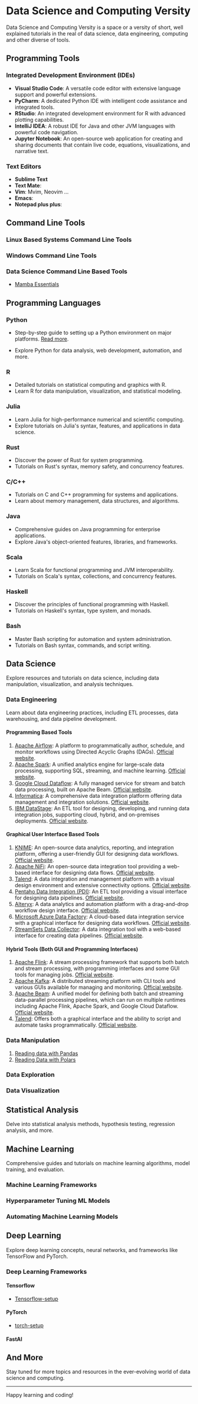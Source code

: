# Data Science and Computing Versity

Data Science and Computing Versity is a space or a versity of short, well explained tutorials in the real of data science, data engineering, computing and other diverse of tools. 

## Programming Tools

### Integrated Development Environment (IDEs)
- **Visual Studio Code**: A versatile code editor with extensive language support and powerful extensions.
- **PyCharm**: A dedicated Python IDE with intelligent code assistance and integrated tools.
- **RStudio**: An integrated development environment for R with advanced plotting capabilities.
- **IntelliJ IDEA**: A robust IDE for Java and other JVM languages with powerful code navigation.
- **Jupyter Notebook**: An open-source web application for creating and sharing documents that contain live code, equations, visualizations, and narrative text.

### Text Editors

- **Sublime Text**
- **Text Mate**:
- **Vim**: Mvim, Neovim ...
- **Emacs**: 
- **Notepad plus plus**: 

## Command Line Tools

### Linux Based Systems Command Line Tools


### Windows Command Line Tools


### Data Science Command Line Based Tools

- [Mamba Essentials](https://dr-saad-la.github.io/codelabs/codelabs/mamba-essential/#0)

## Programming Languages

### Python
- Step-by-step guide to setting up a Python environment on major platforms. [Read more](https://dr-saad-la.github.io/codelabs/codelabs/python-tutorial/#0).

- Explore Python for data analysis, web development, automation, and more.

### R
- Detailed tutorials on statistical computing and graphics with R.
- Learn R for data manipulation, visualization, and statistical modeling.

### Julia
- Learn Julia for high-performance numerical and scientific computing.
- Explore tutorials on Julia's syntax, features, and applications in data science.

### Rust
- Discover the power of Rust for system programming.
- Tutorials on Rust's syntax, memory safety, and concurrency features.

### C/C++
- Tutorials on C and C++ programming for systems and applications.
- Learn about memory management, data structures, and algorithms.

### Java
- Comprehensive guides on Java programming for enterprise applications.
- Explore Java's object-oriented features, libraries, and frameworks.

### Scala
- Learn Scala for functional programming and JVM interoperability.
- Tutorials on Scala's syntax, collections, and concurrency features.

### Haskell
- Discover the principles of functional programming with Haskell.
- Tutorials on Haskell's syntax, type system, and monads.

### Bash
- Master Bash scripting for automation and system administration.
- Tutorials on Bash syntax, commands, and script writing.

## Data Science

Explore resources and tutorials on data science, including data manipulation, visualization, and analysis techniques.

### Data Engineering

Learn about data engineering practices, including ETL processes, data warehousing, and data pipeline development.

#### Programming Based Tools

1. [Apache Airflow](https://dr-saad-la.github.io/codelabs/codelabs/airflow-setup/#0): A platform to programmatically author, schedule, and monitor workflows using Directed Acyclic Graphs (DAGs). [Official website](https://airflow.apache.org/).
2. [Apache Spark](https://dr-saad-la.github.io/codelabs/codelabs/spark-setup/#0): A unified analytics engine for large-scale data processing, supporting SQL, streaming, and machine learning. [Official website](https://spark.apache.org/).
3. [Google Cloud Dataflow](https://dr-saad-la.github.io/codelabs/codelabs/dataflow-setup/#0): A fully managed service for stream and batch data processing, built on Apache Beam. [Official website](https://cloud.google.com/dataflow).
4. [Informatica](https://dr-saad-la.github.io/codelabs/codelabs/informatica-setup/#0): A comprehensive data integration platform offering data management and integration solutions. [Official website](https://www.informatica.com/).
5. [IBM DataStage](https://dr-saad-la.github.io/codelabs/codelabs/datastage-setup/#0): An ETL tool for designing, developing, and running data integration jobs, supporting cloud, hybrid, and on-premises deployments. [Official website](https://www.ibm.com/products/datastage).

#### Graphical User Interface Based Tools

1. [KNIME](https://dr-saad-la.github.io/codelabs/codelabs/knime-setup/#0): An open-source data analytics, reporting, and integration platform, offering a user-friendly GUI for designing data workflows. [Official website](https://www.knime.com/).
2. [Apache NiFi](https://dr-saad-la.github.io/codelabs/codelabs/nifi-setup/#0): An open-source data integration tool providing a web-based interface for designing data flows. [Official website](https://nifi.apache.org/).
3. [Talend](https://dr-saad-la.github.io/codelabs/codelabs/talend-setup/#0): A data integration and management platform with a visual design environment and extensive connectivity options. [Official website](https://www.talend.com/).
4. [Pentaho Data Integration (PDI)](https://dr-saad-la.github.io/codelabs/codelabs/pentaho-setup/#0): An ETL tool providing a visual interface for designing data pipelines. [Official website](https://www.hitachivantara.com/en-us/products/data-management-analytics/pentaho-data-integration-analytics.html).
5. [Alteryx](https://dr-saad-la.github.io/codelabs/codelabs/alteryx-setup/#0): A data analytics and automation platform with a drag-and-drop workflow design interface. [Official website](https://www.alteryx.com/).
6. [Microsoft Azure Data Factory](https://dr-saad-la.github.io/codelabs/codelabs/azure-data-factory-setup/#0): A cloud-based data integration service with a graphical interface for designing data workflows. [Official website](https://azure.microsoft.com/en-us/services/data-factory/).
7. [StreamSets Data Collector](https://dr-saad-la.github.io/codelabs/codelabs/streamsets-setup/#0): A data integration tool with a web-based interface for creating data pipelines. [Official website](https://streamsets.com/products/dataops-platform/).

#### Hybrid Tools (Both GUI and Programming Interfaces)

1. [Apache Flink](https://dr-saad-la.github.io/codelabs/codelabs/flink-setup/#0): A stream processing framework that supports both batch and stream processing, with programming interfaces and some GUI tools for managing jobs. [Official website](https://flink.apache.org/).
2. [Apache Kafka](https://dr-saad-la.github.io/codelabs/codelabs/kafka-setup/#0): A distributed streaming platform with CLI tools and various GUIs available for managing and monitoring. [Official website](https://kafka.apache.org/).
3. [Apache Beam](https://dr-saad-la.github.io/codelabs/codelabs/beam-setup/#0): A unified model for defining both batch and streaming data-parallel processing pipelines, which can run on multiple runtimes including Apache Flink, Apache Spark, and Google Cloud Dataflow. [Official website](https://beam.apache.org/).
4. [Talend](https://dr-saad-la.github.io/codelabs/codelabs/talend-setup/#0): Offers both a graphical interface and the ability to script and automate tasks programmatically. [Official website](https://www.talend.com/).

### Data Manipulation

1. [Reading data with Pandas]()
2. [Reading Data with Polars]()

### Data Exploration

### Data Visualization

## Statistical Analysis

Delve into statistical analysis methods, hypothesis testing, regression analysis, and more.

## Machine Learning

Comprehensive guides and tutorials on machine learning algorithms, model training, and evaluation.

### Machine Learning Frameworks


### Hyperparameter Tuning ML Models

### Automating Machine Learning Models

## Deep Learning

Explore deep learning concepts, neural networks, and frameworks like TensorFlow and PyTorch.

### Deep Learning Frameworks 

#### Tensorflow
- [Tensorflow-setup]()

#### PyTorch
- [torch-setup]()

#### FastAI 

## And More

Stay tuned for more topics and resources in the ever-evolving world of data science and computing.

---

Happy learning and coding!
